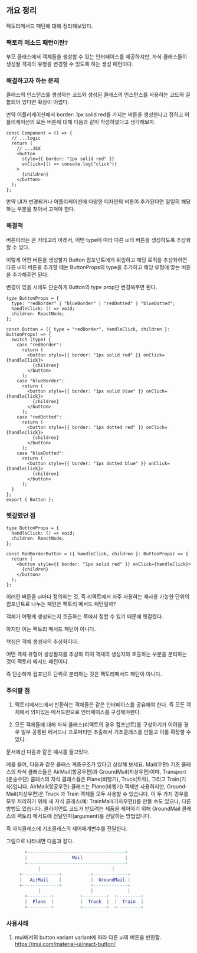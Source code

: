 ## 개요 정리

팩토리메서드 패턴에 대해 정리해보았다.

### 팩토리 메소드 패턴이란?

부모 클래스에서 객체들을 생성할 수 있는 인터페이스를 제공하지만, 자식 클래스들이 생성될 객체의 유형을 변경할 수 있도록 하는 생성 패턴이다.

### 해결하고자 하는 문제

클래스의 인스턴스를 생성하는 코드와 생성된 클래스의 인스턴스를 사용하는 코드와 결합되어 있다면 확장이 어렵다.

만약 어플리케이션에서 border: 1px solid red를 가지는 버튼을 생성한다고 정하고 어플리케이션의 모든 버튼에 대해 다음과 같이 작성하였다고 생각해보자.

```tsx
const Component = () => {
  // ...logic
  return (
    // ...JSX
    <button
      style={{ border: "1px solid red" }}
      onClick={() => console.log("click")}
    >
      {children}
    </button>
  );
};
```

만약 UI가 변경되거나 어플리케이션에 다양한 디자인의 버튼이 추가된다면 일일히 해당하는 부분을 찾아서 고쳐야 한다.

### 해결책

버튼이라는 큰 카테고리 아래서, 어떤 type에 따라 다른 ui의 버튼을 생성하도록 추상화할 수 있다.

이렇게 어떤 버튼을 생성할지 Button 컴포넌트에게 위임하고 해당 로직을 추상화하면 다른 ui의 버튼을 추가할 때는 ButtonProps의 type을 추가하고 해당 유형에 맞는 버튼을 추가해주면 된다.

변경이 있을 시에도 단순하게 Button의 type prop만 변경해주면 된다.

```tsx
type ButtonProps = {
  type: "redBorder" | "blueBorder" | "redDotted" | "blueDotted";
  handleClick: () => void;
  children: ReactNode;
};

const Button = ({ type = "redBorder", handleClick, children }: ButtonProps) => {
  switch (type) {
    case "redBorder":
      return (
        <button style={{ border: "1px solid red" }} onClick={handleClick}>
          {children}
        </button>
      );
    case "blueBorder":
      return (
        <button style={{ border: "1px solid blue" }} onClick={handleClick}>
          {children}
        </button>
      );
    case "redDotted":
      return (
        <button style={{ border: "1px dotted red" }} onClick={handleClick}>
          {children}
        </button>
      );
    case "blueDotted":
      return (
        <button style={{ border: "1px dotted blue" }} onClick={handleClick}>
          {children}
        </button>
      );
  }
};
export { Button };
```

### 헷갈렸던 점

```tsx
type ButtonProps = {
  handleClick: () => void;
  children: ReactNode;
};

const RedBorderButton = ({ handleClick, children }: ButtonProps) => {
  return (
    <button style={{ border: "1px solid red" }} onClick={handleClick}>
      {children}
    </button>
  );
};
```

이러한 버튼을 ui마다 정의하는 것, 즉 리액트에서 자주 사용하는 재사용 가능한 단위의 컴포넌트로 나누는 패턴은 팩토리 메서드 패턴일까?

객체가 어떻게 생성되는지 호출하는 쪽에서 정할 수 있기 때문에 헷갈렸다.

하지만 이는 팩토리 메서드 패턴이 아니다.

핵심은 객체 생성자의 추상화이다.

어떤 객체 유형이 생성될지를 추상화 하여 객체의 생성자와 호출하는 부분을 분리하는 것이 팩토리 메서드 패턴이다.

즉 단순하게 컴포넌트 단위로 분리하는 것은 팩토리메서드 패턴이 아니다.

### 주의할 점

1. 팩토리메서드에서 반환하는 객체들은 같은 인터페이스를 공유해야 한다. 즉 모든 객체에서 의미있는 메서드만으로 인터페이스를 구성해야한다.

2. 모든 객체들에 대해 자식 클래스(리액트의 경우 컴포넌트)를 구성하기가 어려울 경우 일부 공통된 메서드나 프로퍼티만 추출해서 기초클래스를 만들고 이를 확장할 수 있다.

문서에선 다음과 같은 예시를 들고있다.

예를 들어, 다음과 같은 클래스 계층구조가 있다고 상상해 보세요. Mail​(우편) 기초 클래스의 자식 클래스들은 Air­Mail​(항공우편)​과 Ground­Mail​(지상우편)​이며, Transport​(운송수단) 클래스의 자식 클래스들은 Plane​(비행기), Truck​(트럭), 그리고 Train​(기차)​입니다. Air­Mail​(항공우편) 클래스는 Plane​(비행기) 객체만 사용하지만, Ground­Mail​(지상우편)​은 Truck 과 Train 객체들 모두 사용할 수 있습니다. 이 두 가지 경우를 모두 처리하기 위해 새 자식 클래스​(예: Train­Mail​(기차우편))​를 만들 수도 있으나, 다른 방법도 있습니다. 클라이언트 코드가 받으려는 제품을 제어하기 위해 Ground­Mail 클래스의 팩토리 메서드에 전달인자​(argument)​를 전달하는 방법입니다.

즉 자식클래스에 기초클래스의 제어매개변수를 전달한다.

그림으로 나타내면 다음과 같다.

```lua
       +-------------------------------------+
       |                 Mail                |
       +-------------------------------------+
            |                           |
     +--------------+           +-------------+
     |   AirMail    |           |  GroundMail |
     +--------------+           +-------------+
            |                   |             |
       +---------+          +---------+  +---------+
       |  Plane  |          |  Truck  |  |  Train  |
       +---------+          +---------+  +---------+
```

### 사용사례

1. mui에서의 button variant
   variant에 따라 다른 ui의 버튼을 반환함.
   https://mui.com/material-ui/react-button/
